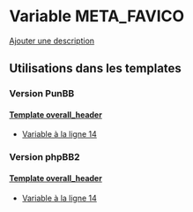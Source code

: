 # Variable META_FAVICO
[Ajouter une description](https://fa-tvars.appspot.com/var/META_FAVICO)

## Utilisations dans les templates

### Version PunBB

#### [Template overall_header](punbb/overall_header.md#readme)
* [Variable &agrave; la ligne 14](../punbb/overall_header.tpl#L14)

### Version phpBB2

#### [Template overall_header](subsilver/overall_header.md#readme)
* [Variable &agrave; la ligne 14](../subsilver/overall_header.tpl#L14)